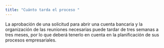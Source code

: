 ```yaml
---
title: "Cuánto tarda el proceso "
---
```


La aprobación de una solicitud para abrir una cuenta bancaria y la organización de las reuniones necesarias puede tardar de tres semanas a tres meses, por lo que deberá tenerlo en cuenta en la planificación de sus procesos empresariales. 
